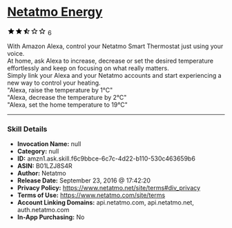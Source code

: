 # [Netatmo Energy](http://alexa.amazon.com/#skills/amzn1.ask.skill.f6c9bbce-6c7c-4d22-b110-530c463659b6)
![2.9 stars](../../images/ic_star_black_18dp_1x.png)![2.9 stars](../../images/ic_star_black_18dp_1x.png)![2.9 stars](../../images/ic_star_half_black_18dp_1x.png)![2.9 stars](../../images/ic_star_border_black_18dp_1x.png)![2.9 stars](../../images/ic_star_border_black_18dp_1x.png) 6

With Amazon Alexa, control your Netatmo Smart Thermostat just using your voice.<br/>
At home, ask Alexa to increase, decrease or set the desired temperature effortlessly and keep on focusing on what really matters. <br/>
Simply link your Alexa and your Netatmo accounts and start experiencing a new way to control your heating.<br>
"Alexa, raise the temperature by 1°C"<br>
"Alexa, decrease the temperature by 2°C"<br>
"Alexa, set the home temperature to 19°C"

***

### Skill Details

* **Invocation Name:** null
* **Category:** null
* **ID:** amzn1.ask.skill.f6c9bbce-6c7c-4d22-b110-530c463659b6
* **ASIN:** B01LZJ8S4R
* **Author:** Netatmo
* **Release Date:** September 23, 2016 @ 17:42:20
* **Privacy Policy:** https://www.netatmo.net/site/terms#div_privacy
* **Terms of Use:** https://www.netatmo.com/site/terms
* **Account Linking Domains:** api.netatmo.com, api.netatmo.net, auth.netatmo.com
* **In-App Purchasing:** No
